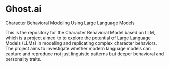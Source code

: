 # Ghost.ai
Character Behavioral Modeling Using Large Language Models

This is the repository for the Character Behavioral Model based on LLM, which is a project aimed to to explore the potential of Large Language Models (LLMs) in modeling and replicating complex character behaviors. The project aims to investigate whether modern language models can capture and reproduce not just linguistic patterns but deeper behavioral and personality traits.
